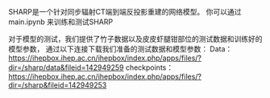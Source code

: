 SHARP是一个针对同步辐射CT端到端反投影重建的网络模型。
你可以通过main.ipynb 来训练和测试SHARP

对于模型的测试，我们提供了竹子数据以及皮皮虾腿钳部位的测试数据和训练好的模型参数，
通过以下连接下载我们准备的测试数据和模型参数：
Data：https://ihepbox.ihep.ac.cn/ihepbox/index.php/apps/files/?dir=/sharp/data&fileid=142949259
checkpoints：https://ihepbox.ihep.ac.cn/ihepbox/index.php/apps/files/?dir=/sharp&fileid=142949253
